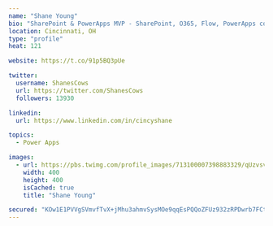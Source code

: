 ```yaml
---
name: "Shane Young"
bio: "SharePoint & PowerApps MVP - SharePoint, O365, Flow, PowerApps consulting? @PowerApps911 | Pure Snark? You found it."
location: Cincinnati, OH
type: "profile"
heat: 121

website: https://t.co/91p5BQ3pUe

twitter:
  username: ShanesCows
  url: https://twitter.com/ShanesCows
  followers: 13930

linkedin:
  url: https://www.linkedin.com/in/cincyshane

topics:
  - Power Apps

images:
  - url: https://pbs.twimg.com/profile_images/713100007398883329/qUzvsvQ3_400x400.jpg
    width: 400
    height: 400
    isCached: true
    title: "Shane Young"

secured: "KOw1E1PVVgSVmvfTvX+jMhu3ahmvSysMOe9qqEsPQQoZFUz932zRPDwrb7FCtjQs2oA/KVpEsy/OOhgSZ9Vzz9MAiL4YIXphMB9zrPsMAuHY+2cGA5L5J7nWjyayVYaz7fTHtYIa8DZtLHBweCdXkzH+WM4+5u2ggRB/VxAEPp/zXdiVIEhA9fwUQPJ/eF/smJ/CqmlZXNc6usIjenx6NDFrPsf4i16U3mR20aDGuR8Q+ogH41a0vWnz7tXDCdDocVDpD4PsGMaXV+bkrLcZQIqRVHKmzycbiFfNBmSUEmQK0gxe+97G3x0T/dVMmDyRCUI9oJgXydaRA6W5/xuKTJiogQDIYYm+yoJHOR30WQUh+E9KQ868UxV1j4DOfDRPmBiUHm0kcSXblNS2Oilw038bdNjKIU44ZIaOs/TS1cs=;9Op+IzL4Bc8WZ98aWfobvw=="
---
```


